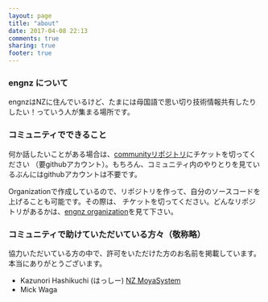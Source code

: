 ```yaml
---
layout: page
title: "about"
date: 2017-04-08 22:13
comments: true
sharing: true
footer: true
---
```

### engnz について

engnzはNZに住んでいるけど、たまには母国語で思い切り技術情報共有したりしたい！っていう人が集まる場所です。

### コミュニティでできること

何か話したいことがある場合は、[communityリポジトリ](https://github.com/engnz/community)にチケットを切ってください
（要githubアカウント）。もちろん、コミュニティ内のやりとりを見ているぶんにはgithubアカウントは不要です。

Organizationで作成しているので、リポジトリを作って、自分のソースコードを上げることも可能です。その際は、
チケットを切ってください。どんなリポジトリがあるかは、[engnz organization](https://github.com/engnz)を見て下さい。

### コミュニティで助けていただいている方々（敬称略）

協力いただいている方の中で、許可をいただけた方のお名前を掲載しています。本当にありがとうございます。

 - Kazunori Hashikuchi (はっしー) [NZ MoyaSystem](http://nzmoyasystem.hatenablog.com/)
 - Mick Waga
